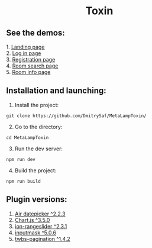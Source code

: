 <h1 align="center">Toxin</h1>
<h2>See the demos:</h2>
1. <a href="https://dmitrysaf.github.io/MetaLampToxin/index.html">Landing page</a><br>
2. <a href="https://dmitrysaf.github.io/MetaLampToxin/login.html">Log in page</a><br>
3. <a href="https://dmitrysaf.github.io/MetaLampToxin/registration.html">Registration page</a><br>
4. <a href="https://dmitrysaf.github.io/MetaLampToxin/room-search.html">Room search page</a><br>
5. <a href="https://dmitrysaf.github.io/MetaLampToxin/room-info.html">Room info page</a><br>
<h2>Installation and launching:</h2>

1. Install the project:

```
git clone https://github.com/DmitrySaf/MetaLampToxin/
```
2. Go to the directory:

```
cd MetaLampToxin
```
3. Run the dev server:

```
npm run dev
```
4. Build the project:

```
npm run build
```
<h2>Plugin versions:</h2>

1. <a href="https://github.com/t1m0n/air-datepicker">Air datepicker ^2.2.3</a><br>
2. <a href="https://github.com/chartjs/Chart.js">Chart.js ^3.5.0</a><br>
3. <a href="https://github.com/IonDen/ion.rangeSlider">ion-rangeslider ^2.3.1</a><br>
4. <a href="https://github.com/RobinHerbots/Inputmask">inputmask ^5.0.6</a><br>
5. <a href="https://github.com/josecebe/twbs-pagination">twbs-pagination ^1.4.2</a><br>

